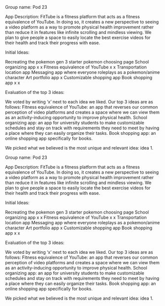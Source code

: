Group name: Pod 23

App Description: FitTube is a fitness platform that acts as a fitness equivalence of YouTube. In doing so, it creates a new perspective to seeing a video platform as a way to promote physical health improvement rather than reduce it in features like infinite scrolling and mindless viewing. We plan to give people a space to easily locate the best exercise videos for their health and track their progress with ease.


Initial Ideas:


Recreating the pokemon gen 3 starter pokemon choosing page 
School organizing app x x 
Fitness equivalence of YouTube x x
Transportation location app
Messaging app where everyone roleplays as a pokemon/anime character
Art portfolio app x 
Customizable shopping app 
Book shopping app x x

Evaluation of the top 3 ideas:

We voted by writing ‘x’ next to each idea we liked. Our top 3 ideas are as follows:
Fitness equivalence of YouTube: an app that reverses our common perception of video platforms and creates a space where we can view them as an activity-inducing opportunity to improve physical health.
School organizing app: an app for university students to make customizable schedules and stay on track with requirements they need to meet by having a place where they can easily organize their tasks. 
Book shopping app: an online shopping app specifically for books.

We picked what we believed is the most unique and relevant idea: idea 1.

Group name: Pod 23

App Description: FitTube is a fitness platform that acts as a fitness equivalence of YouTube. In doing so, it creates a new perspective to seeing a video platform as a way to promote physical health improvement rather than reduce it in features like infinite scrolling and mindless viewing. We plan to give people a space to easily locate the best exercise videos for their health and track their progress with ease.


Initial Ideas:


Recreating the pokemon gen 3 starter pokemon choosing page 
School organizing app x x 
Fitness equivalence of YouTube x x
Transportation location app
Messaging app where everyone roleplays as a pokemon/anime character
Art portfolio app x 
Customizable shopping app 
Book shopping app x x

Evaluation of the top 3 ideas:

We voted by writing ‘x’ next to each idea we liked. Our top 3 ideas are as follows:
Fitness equivalence of YouTube: an app that reverses our common perception of video platforms and creates a space where we can view them as an activity-inducing opportunity to improve physical health.
School organizing app: an app for university students to make customizable schedules and stay on track with requirements they need to meet by having a place where they can easily organize their tasks. 
Book shopping app: an online shopping app specifically for books.

We picked what we believed is the most unique and relevant idea: idea 1.


